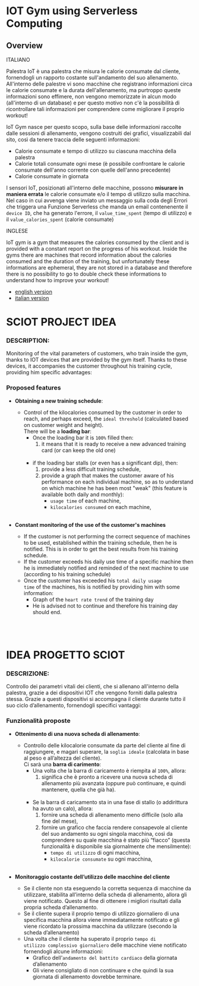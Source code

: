 # IOT Gym using Serverless Computing

## Overview

ITALIANO

Palestra IoT è una palestra che misura le calorie consumate dal cliente, fornendogli un rapporto costante sull'andamento del suo allenamento.
All'interno delle palestre vi sono macchine che registrano informazioni circa le calorie consumate e la durata dell'allenamento, ma purtroppo queste informazioni sono effimere, non vengono memorizzate in alcun modo (all'interno di un database) e per questo motivo non c'è la possibilità di ricontrollare tali informazioni per comprendere come migliorare il proprio workout!

IoT Gym nasce per questo scopo, sulla base delle informazioni raccolte dalle sessioni di allenamento, vengono costruiti dei grafici, visualizzabili dal sito, così da tenere traccia delle seguenti informazioni:

* Calorie consumate e tempo di utilizzo su ciascuna macchina della palestra
* Calorie totali consumate ogni mese (è possibile confrontare le calorie consumate dell'anno corrente con quelle dell'anno precedente)
* Calorie consumate in giornata

I sensori IoT, posizionati all'interno delle macchine, possono **misurare in maniera errata** le calorie consumate e/o il tempo di utilizzo sulla macchina. Nel caso in cui avvenga viene inviato un messaggio sulla coda degli Errori che triggera una Funzione Serverless che manda un email contenenente il <code>device ID</code>, che ha generato l'errore, il <code>value_time_spent</code> (tempo di utilizzo) e il <code>value_calories_spent</code> (calorie consumate)

INGLESE

IoT gym is a gym that measures the calories consumed by the client and is provided with a constant report on the progress of his workout.
Inside the gyms there are machines that record information about the calories consumed and the duration of the training, but unfortunately these informations are ephemeral, they are not stored in a database and therefore there is no possibility to go to double check these informations to understand how to improve your workout!












* [english version](#sciot-project-idea)
* [italian version](#idea-progetto-sciot)


# SCIOT PROJECT IDEA

### DESCRIPTION:
Monitoring of the vital parameters of customers, who train inside the gym, thanks to IOT devices that are provided by the gym itself. Thanks to these devices, it accompanies the customer throughout his training cycle, providing him specific advantages:

### Proposed features

* **Obtaining a new training schedule**:
	* Control of the kilocalories consumed by the customer in order to reach, and perhaps exceed, the <code>ideal threshold</code> (calculated based on customer weight and height).\
	There will be a **loading bar**:
		* Once the loading bar it is <code>100%</code> filled then:
			1. it means that it is ready to receive a new advanced training card (or can keep the old one)
			<br></br>
		* if the loading bar stalls (or even has a significant dip), then:
			1. provide a less difficult training schedule,
			2. provide a graph that makes the customer aware of his performance on each individual machine, so as to understand on which machine he has been most "weak" (this feature is available both daily and monthly):
				* <code>usage time</code> of each machine,
				* <code>kilocalories consumed</code> on each machine,
				<br></br>
                
* **Constant monitoring of the use of the customer's machines**
	* If the customer is not performing the correct sequence of machines to be used, established within the training schedule, then he is notified. This is in order to get the best results from his training schedule.
	* If the customer exceeds his daily use time of a specific machine then he is immediately notified and reminded of the next machine to use (according to his training schedule)
	* Once the customer has exceeded his <code>total daily usage time</code> of the machines, his is notified by providing him with some information:
		* Graph of the <code>heart rate trend</code> of the training day
		* He is advised not to continue and therefore his training day should end.
<br></br>
<br></br>

# IDEA PROGETTO SCIOT

### DESCRIZIONE:
Controllo dei parametri vitali dei clienti, che si allenano all'interno della palestra, grazie a dei dispositivi IOT che vengono forniti dalla palestra stessa. Grazie a questi dispositivi si accompagna il cliente durante tutto il suo ciclo d’allenamento, fornendogli specifici vantaggi:

### Funzionalità proposte

*  **Ottenimento di una nuova scheda di allenamento**:
	* Controllo delle kilocalorie consumate da parte del cliente al fine di raggiungere, e magari superare, la <code>soglia ideale</code> (calcolata in base al peso e all’altezza del cliente).\
	Ci sarà una **barra di carimento**:
		* Una volta che la barra di caricamento è riempita al <code>100%</code>, allora:
			1. significa che è pronto a ricevere una nuova scheda di allenamento più avanzata (oppure può continuare, e quindi mantenere, quella che già ha).
			<br></br>
		* Se la barra di caricamento sta in una fase di stallo (o addirittura ha avuto un calo), allora:
			1. fornire una scheda di allenamento meno difficile (solo alla fine del mese),
			2. fornire un grafico che faccia rendere consapevole al cliente del suo andamento su ogni singola macchina, così da comprendere su quale macchina è stato più “fiacco” (questa funzionalità è disponibile sia giornalmente che mensilmente):
				*  <code>tempo di utilizzo</code> di ogni macchina,
				*  <code>kilocalorie consumate</code> su ogni macchina,
				<br></br>
 
*  **Monitoraggio costante dell’utilizzo delle macchine del cliente**
	* Se il cliente non sta eseguendo la corretta sequenza di macchine da utilizzare, stabilita all’interno della scheda di allenamento, allora gli viene notificato. Questo al fine di ottenere i migliori risultati dalla propria scheda d’allenamento.
	* Se il cliente supera il proprio tempo di utilizzo giornaliero di una specifica macchina allora viene immediatamente notificato e gli viene ricordato la prossima macchina da utilizzare (secondo la scheda d’allenamento)
	* Una volta che il cliente ha superato il proprio <code>tempo di utilizzo complessivo giornaliero</code> delle macchine viene notificato fornendogli alcune informazioni:
		* Grafico dell'<code>andamento del battito cardiaco</code>  della giornata d’allenamento
		* Gli viene consigliato di non continuare e che quindi la sua giornata di allenamento dovrebbe terminare.